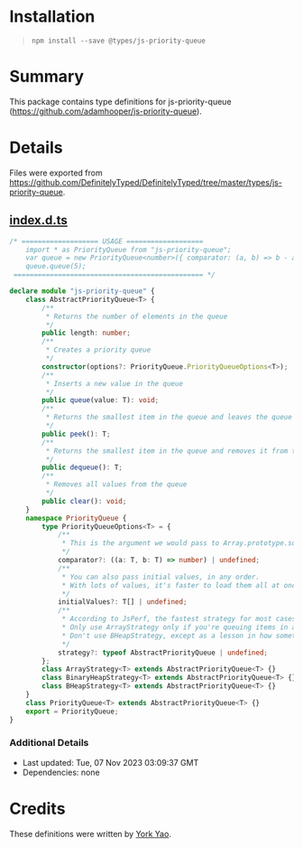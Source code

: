 # Installation
> `npm install --save @types/js-priority-queue`

# Summary
This package contains type definitions for js-priority-queue (https://github.com/adamhooper/js-priority-queue).

# Details
Files were exported from https://github.com/DefinitelyTyped/DefinitelyTyped/tree/master/types/js-priority-queue.
## [index.d.ts](https://github.com/DefinitelyTyped/DefinitelyTyped/tree/master/types/js-priority-queue/index.d.ts)
````ts
/* =================== USAGE ===================
    import * as PriorityQueue from "js-priority-queue";
    var queue = new PriorityQueue<number>({ comparator: (a, b) => b - a });
    queue.queue(5);
 =============================================== */

declare module "js-priority-queue" {
    class AbstractPriorityQueue<T> {
        /**
         * Returns the number of elements in the queue
         */
        public length: number;
        /**
         * Creates a priority queue
         */
        constructor(options?: PriorityQueue.PriorityQueueOptions<T>);
        /**
         * Inserts a new value in the queue
         */
        public queue(value: T): void;
        /**
         * Returns the smallest item in the queue and leaves the queue unchanged
         */
        public peek(): T;
        /**
         * Returns the smallest item in the queue and removes it from the queue
         */
        public dequeue(): T;
        /**
         * Removes all values from the queue
         */
        public clear(): void;
    }
    namespace PriorityQueue {
        type PriorityQueueOptions<T> = {
            /**
             * This is the argument we would pass to Array.prototype.sort
             */
            comparator?: ((a: T, b: T) => number) | undefined;
            /**
             * You can also pass initial values, in any order.
             * With lots of values, it's faster to load them all at once than one at a time.
             */
            initialValues?: T[] | undefined;
            /**
             * According to JsPerf, the fastest strategy for most cases is BinaryHeapStrategy.
             * Only use ArrayStrategy only if you're queuing items in a very particular order.
             * Don't use BHeapStrategy, except as a lesson in how sometimes miracles in one programming language aren't great in other languages.
             */
            strategy?: typeof AbstractPriorityQueue | undefined;
        };
        class ArrayStrategy<T> extends AbstractPriorityQueue<T> {}
        class BinaryHeapStrategy<T> extends AbstractPriorityQueue<T> {}
        class BHeapStrategy<T> extends AbstractPriorityQueue<T> {}
    }
    class PriorityQueue<T> extends AbstractPriorityQueue<T> {}
    export = PriorityQueue;
}

````

### Additional Details
 * Last updated: Tue, 07 Nov 2023 03:09:37 GMT
 * Dependencies: none

# Credits
These definitions were written by [York Yao](https://github.com/plantain-00).
